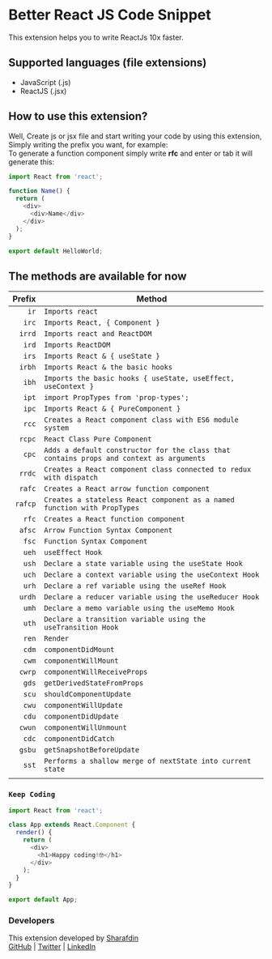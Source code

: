 # Better React JS Code Snippet


This extension helps you to write ReactJs 10x faster.

## Supported languages (file extensions)

- JavaScript (.js)
- ReactJS (.jsx)

## How to use this extension?
Well, Create js or jsx file and start writing your code by using this extension, Simply writing the prefix you want, for example: <br />
To generate a function component simply write **rfc** and enter or tab it will generate this:

```javascript
import React from 'react';

function Name() {
  return (
    <div>
      <div>Name</div>
    </div>
  );
}

export default HelloWorld;
```


## The methods are available for now

|  Prefix | Method                                              |
| ------: | --------------------------------------------------- |
|  `ir` | `Imports react`                   |
|  `irc` | `Imports React, { Component }`                                   |
|  `irrd` | `Imports react and ReactDOM`       |
|  `ird` | `Imports ReactDOM`       |
|  `irs` | `Imports React & { useState }`                   |
|  `irbh` | `Imports React & the basic hooks` |
|  `ibh` | `Imports the basic hooks { useState, useEffect, useContext }`                         |
|  `ipt` | `import PropTypes from 'prop-types';`       |
|  `ipc` | `Imports React & { PureComponent }` |
|  `rcc` | `Creates a React component class with ES6 module system`       |
|  `rcpc` | `React Class Pure Component`                    |
|  `cpc` | `Adds a default constructor for the class that contains props and context as arguments`                      |
|  `rrdc` | `Creates a React component class connected to redux with dispatch`                  |
|  `rafc` | `Creates a React arrow function component`                |
|  `rafcp` | `Creates a stateless React component as a named function with PropTypes`                |
|  `rfc` | `Creates a React function component`                |
|  `afsc` | `Arrow Function Syntax Component`                |
|  `fsc` | `Function Syntax Component`                |
|  `ueh` | `useEffect Hook`              |
|  `ush` | `Declare a state variable using the useState Hook`              |
|  `uch` | `Declare a context variable using the useContext Hook`              |
| `urh` | `Declare a ref variable using the useRef Hook`                                   |
| `urdh` | `Declare a reducer variable using the useReducer Hook`                                   |
| `umh` | `Declare a memo variable using the useMemo Hook`                                   |
| `uth` | `Declare a transition variable using the useTransition Hook`                                   |
| `ren` | `Render`                                   |
| `cdm` | `componentDidMount`                                   |
| `cwm` | `componentWillMount`                                   |
| `cwrp` | `componentWillReceiveProps`                                   |
| `gds` | `getDerivedStateFromProps`                                   |
| `scu` | `shouldComponentUpdate`                                   |
| `cwu` | `componentWillUpdate`                                   |
| `cdu` | `componentDidUpdate`                                   |
| `cwun` | `componentWillUnmount`                                   |
| `cdc` | `componentDidCatch`                                   |
| `gsbu` | `getSnapshotBeforeUpdate`                                   |
| `sst` | `Performs a shallow merge of nextState into current state`                                   |
|                                |


### `Keep Coding`

```javascript
import React from 'react';

class App extends React.Component {
  render() {
    return (
      <div>
        <h1>Happy coding!🤓</h1>
      </div>
    );
  }
}

export default App;
```

### Developers

This extension developed by [Sharafdin](https://www.sharafdin.com) <br />
[GitHub](https://github.com/sharafdin) |
[Twitter](https://twitter.com/sharafdincorp) |
[LinkedIn](https://www.linkedin.com/company/sharafdin/)
